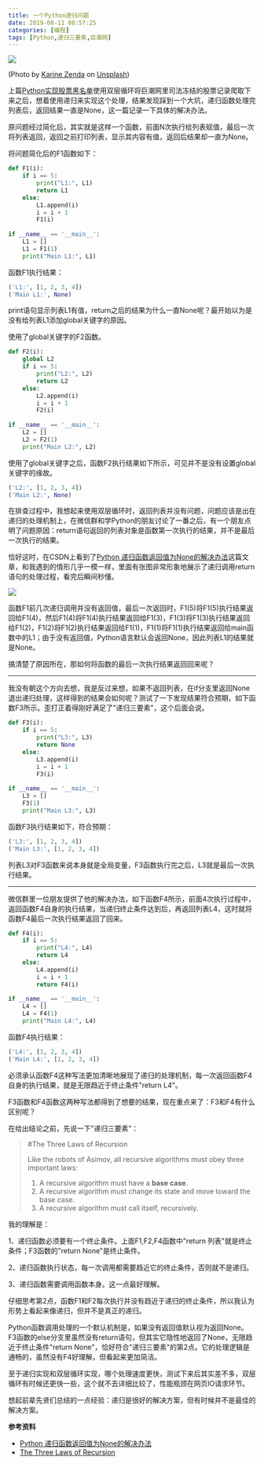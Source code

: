 ```yaml
---
title: 一个Python递归问题
date: 2019-08-11 08:57:25
categories: [编程]
tags: [Python,递归三要素,巨潮网]
---
```


![](python-recursion-problem/karine-zenda-5ToSuqmQXYo-unsplash.jpg)

(Photo by [Karine Zenda](https://unsplash.com/@karinezenda?utm_source=unsplash&utm_medium=referral&utm_content=creditCopyText) on [Unsplash](https://unsplash.com/search/photos/program?utm_source=unsplash&utm_medium=referral&utm_content=creditCopyText))

上篇[Python实现股票黑名单](/2019/08/10/stock-blacklist)使用双层循环将巨潮网里司法冻结的股票记录爬取下来之后，想着使用递归来实现这个处理，结果发现踩到一个大坑，递归函数处理完列表后，返回结果一直是None，这一篇记录一下具体的解决办法。

原问题经过简化后，其实就是这样一个函数，前面N次执行给列表赋值，最后一次将列表返回，返回之前打印列表，显示其内容有值，返回后结果却一直为None。

将问题简化后的F1函数如下：

```python
def F1(i):
    if i == 5:
        print("L1:", L1)
        return L1
    else:
        L1.append(i)
        i = i + 1
        F1(i)
        
if __name__ == '__main__':
    L1 = []
    L1 = F1(1)
    print("Main L1:", L1)
```

函数F1执行结果：

```python
('L1:', [1, 2, 3, 4])
('Main L1:', None)
```

print语句显示列表L1有值，return之后的结果为什么一直None呢？最开始以为是没有给列表L1添加global关键字的原因。

<!--more-->

使用了global关键字的F2函数。

```python
def F2(i):
    global L2
    if i == 5:
        print("L2:", L2)
        return L2
    else:
        L2.append(i)
        i = i + 1
        F2(i)
        
if __name__ == '__main__':
    L2 = []
    L2 = F2(1)
    print("Main L2:", L2)
```

使用了global关键字之后，函数F2执行结果如下所示，可见并不是没有设置global关键字的缘故。

```python
('L2:', [1, 2, 3, 4])
('Main L2:', None)
```

在排查过程中，我想起来使用双层循环时，返回列表并没有问题，问题应该是出在递归的处理机制上，在微信群和学Python的朋友讨论了一番之后，有一个朋友点明了问题原因：return语句返回的列表对象是函数第一次执行的结果，并不是最后一次执行的结果。

恰好这时，在CSDN上看到了[Python 递归函数返回值为None的解决办法](https://blog.csdn.net/Ha_hha/article/details/79393041)这篇文章，和我遇到的情形几乎一模一样，里面有张图非常形象地展示了递归调用return语句的处理过程，看完后瞬间秒懂。

![](python-recursion-problem/recursion_sequence.png)

函数F1前几次递归调用并没有返回值，最后一次返回时，F1(5)将F1(5)执行结果返回给F1(4)，然后F1(4)将F1(4)执行结果返回给F1(3)，F1(3)将F1(3)执行结果返回给F1(2)，F1(2)将F1(2)执行结果返回给F1(1)，F1(1)将F1(1)执行结果返回给main函数中的L1；由于没有返回值，Python语言默认会返回None，因此列表L1的结果就是None。

搞清楚了原因所在，那如何将函数的最后一次执行结果返回回来呢？

------

我没有朝这个方向去想，我是反过来想，如果不返回列表，在if分支里返回None退出递归处理，这样得到的结果会如何呢？测试了一下发现结果符合预期，如下函数F3所示。歪打正着得刚好满足了"递归三要素"，这个后面会说。

```python
def F3(i):
    if i == 5:
        print("L3:", L3)
        return None
    else:
        L3.append(i)
        i = i + 1
        F3(i)
        
if __name__ == '__main__':
    L3 = []
    F3(1)
    print("Main L3:", L3)
```

函数F3执行结果如下，符合预期：

```python
('L3:', [1, 2, 3, 4])
('Main L3:', [1, 2, 3, 4])
```

列表L3对F3函数来说本身就是全局变量，F3函数执行完之后，L3就是最后一次执行结果。

------

微信群里一位朋友提供了他的解决办法，如下函数F4所示，前面4次执行过程中，返回函数F4自身的执行结果，当递归终止条件达到后，再返回列表L4，这时就将函数F4最后一次执行结果返回了回来。

```python
def F4(i):
    if i == 5:
        print("L4:", L4)
        return L4
    else:
        L4.append(i)
        i = i + 1
        return F4(i)
        
if __name__ == '__main__':
    L4 = []
    L4 = F4(1)
    print("Main L4:", L4)
```

函数F4执行结果：

```python
('L4:', [1, 2, 3, 4])
('Main L4:', [1, 2, 3, 4])
```

必须承认函数F4这种写法更加清晰地展现了递归的处理机制，每一次返回函数F4自身的执行结果，就是无限趋近于终止条件"return L4"。

F3函数和F4函数这两种写法都得到了想要的结果，现在重点来了：F3和F4有什么区别呢？

在给出结论之前，先说一下"递归三要素"：

> #The Three Laws of Recursion
>
> Like the robots of Asimov, all recursive algorithms must obey three important laws:
>
> 1. A recursive algorithm must have a **base case**.
> 2. A recursive algorithm must change its state and move toward the base case.
> 3. A recursive algorithm must call itself, recursively.

我的理解是：

1、递归函数必须要有一个终止条件。上面F1,F2,F4函数中"return 列表"就是终止条件；F3函数的"return None"是终止条件。

2、递归函数执行状态，每一次调用都需要趋近它的终止条件，否则就不是递归。

3、递归函数需要调用函数本身。这一点最好理解。

仔细思考第2点，函数F1和F2每次执行并没有趋近于递归的终止条件，所以我认为形势上看起来像递归，但并不是真正的递归。

Python函数调用处理的一个默认机制是，如果没有返回值默认视为返回None。F3函数的else分支里虽然没有return语句，但其实它隐性地返回了None，无限趋近于终止条件"return None"，恰好符合"递归三要素"的第2点。它的处理逻辑是通畅的，虽然没有F4好理解，但看起来更加简洁。

至于递归实现和双层循环实现，哪个处理速度更快，测试下来后其实差不多，双层循环有时候还更快一些，这个就不去详细比较了，性能瓶颈在网页IO请求环节。

想起前辈先贤们总结的一点经验：递归是很好的解决方案，但有时候并不是最佳的解决方案。



**参考资料**

- [Python 递归函数返回值为None的解决办法](https://blog.csdn.net/Ha_hha/article/details/79393041)
- [The Three Laws of Recursion](https://runestone.academy/runestone/books/published/pythonds/Recursion/TheThreeLawsofRecursion.html)

